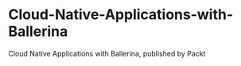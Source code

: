 # Cloud-Native-Applications-with-Ballerina
Cloud Native Applications with Ballerina, published by Packt
